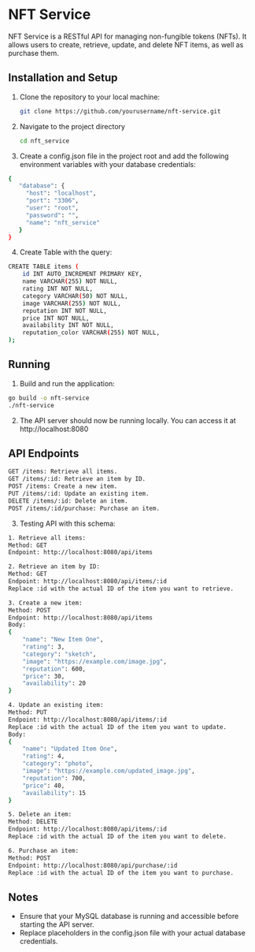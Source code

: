 # NFT Service

NFT Service is a RESTful API for managing non-fungible tokens (NFTs). It allows users to create, retrieve, update, and delete NFT items, as well as purchase them.

## Installation and Setup

1. Clone the repository to your local machine:

   ```bash
   git clone https://github.com/yourusername/nft-service.git
   
2. Navigate to the project directory
   ```bash
   cd nft_service

3. Create a config.json file in the project root and add the following environment variables with your database credentials:
 ```bash
{
    "database": {
      "host": "localhost",
      "port": "3306",
      "user": "root",
      "password": "",
      "name": "nft_service"
    }
}
```

4. Create Table with the query:
```bash
CREATE TABLE items (
    id INT AUTO_INCREMENT PRIMARY KEY,
    name VARCHAR(255) NOT NULL,
    rating INT NOT NULL,
    category VARCHAR(50) NOT NULL,
    image VARCHAR(255) NOT NULL,
    reputation INT NOT NULL,
    price INT NOT NULL,
    availability INT NOT NULL,
    reputation_color VARCHAR(255) NOT NULL,
);
```

## Running
1. Build and run the application:
```bash
go build -o nft-service
./nft-service
```

2. The API server should now be running locally. You can access it at http://localhost:8080

## API Endpoints
```bash
GET /items: Retrieve all items.
GET /items/:id: Retrieve an item by ID.
POST /items: Create a new item.
PUT /items/:id: Update an existing item.
DELETE /items/:id: Delete an item.
POST /items/:id/purchase: Purchase an item.
```

3. Testing API with this schema:
```bash
1. Retrieve all items:
Method: GET
Endpoint: http://localhost:8080/api/items

2. Retrieve an item by ID:
Method: GET
Endpoint: http://localhost:8080/api/items/:id
Replace :id with the actual ID of the item you want to retrieve.

3. Create a new item:
Method: POST
Endpoint: http://localhost:8080/api/items
Body:
{
    "name": "New Item One",
    "rating": 3,
    "category": "sketch",
    "image": "https://example.com/image.jpg",
    "reputation": 600,
    "price": 30,
    "availability": 20
}

4. Update an existing item:
Method: PUT
Endpoint: http://localhost:8080/api/items/:id
Replace :id with the actual ID of the item you want to update.
Body:
{
    "name": "Updated Item One",
    "rating": 4,
    "category": "photo",
    "image": "https://example.com/updated_image.jpg",
    "reputation": 700,
    "price": 40,
    "availability": 15
}

5. Delete an item:
Method: DELETE
Endpoint: http://localhost:8080/api/items/:id
Replace :id with the actual ID of the item you want to delete.

6. Purchase an item:
Method: POST
Endpoint: http://localhost:8080/api/purchase/:id
Replace :id with the actual ID of the item you want to purchase.

```



## Notes
- Ensure that your MySQL database is running and accessible before starting the API server.
- Replace placeholders in the config.json file with your actual database credentials.
